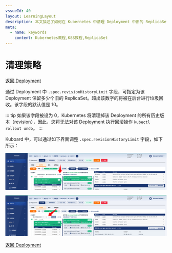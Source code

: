 ```yaml
---
vssueId: 40
layout: LearningLayout
description: 本文描述了如何在 Kubernetes 中清理 Deployment 中旧的 ReplicaSet
meta:
  - name: keywords
    content: Kubernetes教程,K8S教程,ReplicaSet
---
```


# 清理策略

<AdSenseTitle/>

[返回 Deployment](./#deployment-概述)

通过 Deployment 中 `.spec.revisionHistoryLimit` 字段，可指定为该 Deployment 保留多少个旧的 ReplicaSet。超出该数字的将被在后台进行垃圾回收。该字段的默认值是 10。

::: tip
如果该字段被设为 0，Kubernetes 将清理掉该 Deployment 的所有历史版本（revision），因此，您将无法对该 Deployment 执行回滚操作 `kubectl rollout undo`。
:::

Kuboard 中，可以通过如下界面调整 `.spec.revisionHistoryLimit` 字段，如下所示：

![Kubernetes Deployment revisionHistoryLimit](./cleanup.assets/image-20210404191001116.png)

![Kubernetes Deployment revisionHistoryLimit](./cleanup.assets/image-20210404191039298.png)



[返回 Deployment](./#deployment-概述)
